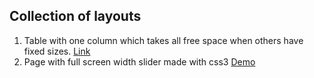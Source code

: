 ﻿Collection of layouts
---------------------

1) Table with one column which takes all free space when others have fixed sizes. [Link](http://matraska23.github.io/collection-of-layouts/ribbonTable/ribbon_table.html)
2) Page with full screen width slider made with css3 [Demo](http://matraska23.github.io/collection-of-layouts/FullWidthSlider/wizardPage.html)